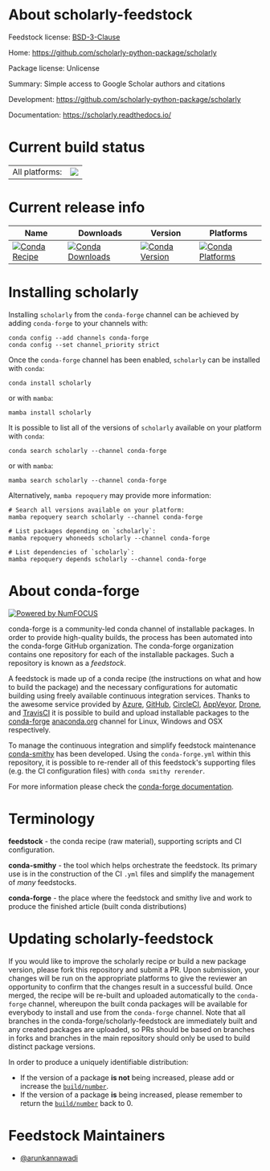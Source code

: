 About scholarly-feedstock
=========================

Feedstock license: [BSD-3-Clause](https://github.com/conda-forge/scholarly-feedstock/blob/main/LICENSE.txt)

Home: https://github.com/scholarly-python-package/scholarly

Package license: Unlicense

Summary: Simple access to Google Scholar authors and citations

Development: https://github.com/scholarly-python-package/scholarly

Documentation: https://scholarly.readthedocs.io/

Current build status
====================


<table><tr><td>All platforms:</td>
    <td>
      <a href="https://dev.azure.com/conda-forge/feedstock-builds/_build/latest?definitionId=14830&branchName=main">
        <img src="https://dev.azure.com/conda-forge/feedstock-builds/_apis/build/status/scholarly-feedstock?branchName=main">
      </a>
    </td>
  </tr>
</table>

Current release info
====================

| Name | Downloads | Version | Platforms |
| --- | --- | --- | --- |
| [![Conda Recipe](https://img.shields.io/badge/recipe-scholarly-green.svg)](https://anaconda.org/conda-forge/scholarly) | [![Conda Downloads](https://img.shields.io/conda/dn/conda-forge/scholarly.svg)](https://anaconda.org/conda-forge/scholarly) | [![Conda Version](https://img.shields.io/conda/vn/conda-forge/scholarly.svg)](https://anaconda.org/conda-forge/scholarly) | [![Conda Platforms](https://img.shields.io/conda/pn/conda-forge/scholarly.svg)](https://anaconda.org/conda-forge/scholarly) |

Installing scholarly
====================

Installing `scholarly` from the `conda-forge` channel can be achieved by adding `conda-forge` to your channels with:

```
conda config --add channels conda-forge
conda config --set channel_priority strict
```

Once the `conda-forge` channel has been enabled, `scholarly` can be installed with `conda`:

```
conda install scholarly
```

or with `mamba`:

```
mamba install scholarly
```

It is possible to list all of the versions of `scholarly` available on your platform with `conda`:

```
conda search scholarly --channel conda-forge
```

or with `mamba`:

```
mamba search scholarly --channel conda-forge
```

Alternatively, `mamba repoquery` may provide more information:

```
# Search all versions available on your platform:
mamba repoquery search scholarly --channel conda-forge

# List packages depending on `scholarly`:
mamba repoquery whoneeds scholarly --channel conda-forge

# List dependencies of `scholarly`:
mamba repoquery depends scholarly --channel conda-forge
```


About conda-forge
=================

[![Powered by
NumFOCUS](https://img.shields.io/badge/powered%20by-NumFOCUS-orange.svg?style=flat&colorA=E1523D&colorB=007D8A)](https://numfocus.org)

conda-forge is a community-led conda channel of installable packages.
In order to provide high-quality builds, the process has been automated into the
conda-forge GitHub organization. The conda-forge organization contains one repository
for each of the installable packages. Such a repository is known as a *feedstock*.

A feedstock is made up of a conda recipe (the instructions on what and how to build
the package) and the necessary configurations for automatic building using freely
available continuous integration services. Thanks to the awesome service provided by
[Azure](https://azure.microsoft.com/en-us/services/devops/), [GitHub](https://github.com/),
[CircleCI](https://circleci.com/), [AppVeyor](https://www.appveyor.com/),
[Drone](https://cloud.drone.io/welcome), and [TravisCI](https://travis-ci.com/)
it is possible to build and upload installable packages to the
[conda-forge](https://anaconda.org/conda-forge) [anaconda.org](https://anaconda.org/)
channel for Linux, Windows and OSX respectively.

To manage the continuous integration and simplify feedstock maintenance
[conda-smithy](https://github.com/conda-forge/conda-smithy) has been developed.
Using the ``conda-forge.yml`` within this repository, it is possible to re-render all of
this feedstock's supporting files (e.g. the CI configuration files) with ``conda smithy rerender``.

For more information please check the [conda-forge documentation](https://conda-forge.org/docs/).

Terminology
===========

**feedstock** - the conda recipe (raw material), supporting scripts and CI configuration.

**conda-smithy** - the tool which helps orchestrate the feedstock.
                   Its primary use is in the construction of the CI ``.yml`` files
                   and simplify the management of *many* feedstocks.

**conda-forge** - the place where the feedstock and smithy live and work to
                  produce the finished article (built conda distributions)


Updating scholarly-feedstock
============================

If you would like to improve the scholarly recipe or build a new
package version, please fork this repository and submit a PR. Upon submission,
your changes will be run on the appropriate platforms to give the reviewer an
opportunity to confirm that the changes result in a successful build. Once
merged, the recipe will be re-built and uploaded automatically to the
`conda-forge` channel, whereupon the built conda packages will be available for
everybody to install and use from the `conda-forge` channel.
Note that all branches in the conda-forge/scholarly-feedstock are
immediately built and any created packages are uploaded, so PRs should be based
on branches in forks and branches in the main repository should only be used to
build distinct package versions.

In order to produce a uniquely identifiable distribution:
 * If the version of a package **is not** being increased, please add or increase
   the [``build/number``](https://docs.conda.io/projects/conda-build/en/latest/resources/define-metadata.html#build-number-and-string).
 * If the version of a package **is** being increased, please remember to return
   the [``build/number``](https://docs.conda.io/projects/conda-build/en/latest/resources/define-metadata.html#build-number-and-string)
   back to 0.

Feedstock Maintainers
=====================

* [@arunkannawadi](https://github.com/arunkannawadi/)

